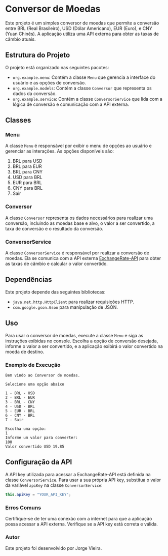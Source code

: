 # Conversor de Moedas

Este projeto é um simples conversor de moedas que permite a conversão entre BRL (Real Brasileiro), USD (Dólar Americano), EUR (Euro), e CNY (Yuan Chinês). A aplicação utiliza uma API externa para obter as taxas de câmbio atuais.

## Estrutura do Projeto

O projeto está organizado nas seguintes pacotes:

- `org.example.menu`: Contém a classe `Menu` que gerencia a interface do usuário e as opções de conversão.
- `org.example.models`: Contém a classe `Conversor` que representa os dados da conversão.
- `org.example.service`: Contém a classe `ConversorService` que lida com a lógica de conversão e comunicação com a API externa.

## Classes

### Menu

A classe `Menu` é responsável por exibir o menu de opções ao usuário e gerenciar as interações. As opções disponíveis são:

1. BRL para USD
2. BRL para EUR
3. BRL para CNY
4. USD para BRL
5. EUR para BRL
6. CNY para BRL
7. Sair

### Conversor

A classe `Conversor` representa os dados necessários para realizar uma conversão, incluindo as moedas base e alvo, o valor a ser convertido, a taxa de conversão e o resultado da conversão.

### ConversorService

A classe `ConversorService` é responsável por realizar a conversão de moedas. Ela se comunica com a API externa [ExchangeRate-API](https://www.exchangerate-api.com) para obter as taxas de câmbio e calcular o valor convertido.

## Dependências

Este projeto depende das seguintes bibliotecas:

- `java.net.http.HttpClient` para realizar requisições HTTP.
- `com.google.gson.Gson` para manipulação de JSON.

## Uso

Para usar o conversor de moedas, execute a classe `Menu` e siga as instruções exibidas no console. Escolha a opção de conversão desejada, informe o valor a ser convertido, e a aplicação exibirá o valor convertido na moeda de destino.

### Exemplo de Execução

```
Bem vindo ao Conversor de moedas.

Selecione uma opção abaixo

1 - BRL - USD
2 - BRL - EUR
3 - BRL - CNY
4 - USD - BRL
5 - EUR - BRL
6 - CNY - BRL
7 - Sair

Escolha uma opção:
1
Informe um valor para converter:
100
Valor convertido USD 19.85
```


## Configuração da API

A API key utilizada para acessar a ExchangeRate-API está definida na classe `ConversorService`. Para usar a sua própria API key, substitua o valor da variável `apiKey` na classe `ConversorService`:

```java
this.apiKey = "YOUR_API_KEY";
```

### Erros Comuns

Certifique-se de ter uma conexão com a internet para que a aplicação possa acessar a API externa.
Verifique se a API key está correta e válida.


### Autor
Este projeto foi desenvolvido por Jorge Vieira.

